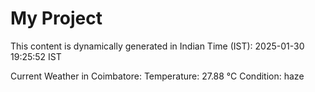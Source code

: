 # My Project

This content is dynamically generated in Indian Time (IST): 2025-01-30 19:25:52 IST


Current Weather in Coimbatore:
Temperature: 27.88 °C
Condition: haze
